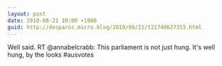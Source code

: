 ```yaml
---
layout: post
date: 2010-08-21 10:00 +1000
guid: http://desparoz.micro.blog/2010/08/21/t21740627353.html
---
```

Well said. RT @annabelcrabb: This parliament is not just hung. It's well hung, by the looks #ausvotes
